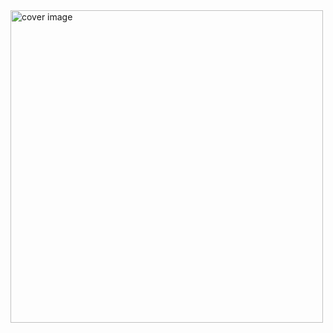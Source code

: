 <img src="https://holisitclearning.com/static/media/Front-end_Developer.8e8fc63a21e6eaa925b4.gif" alt="cover image" width="500">
<!--
**josephmalete1997/josephmalete1997** is a ✨ _special_ ✨ repository because its `README.md` (this file) appears on your GitHub profile.

Here are some ideas to get you started:

- 🔭 I’m currently working on ...
- 🌱 I’m currently learning ...
- 👯 I’m looking to collaborate on ...
- 🤔 I’m looking for help with ...
- 💬 Ask me about ...
- 📫 How to reach me: ...
- 😄 Pronouns: ...
- ⚡ Fun fact: ...
-->
